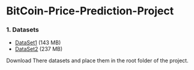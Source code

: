 # BitCoin-Price-Prediction-Project
### 1. Datasets
- [DataSet1](https://drive.google.com/file/d/1RqkdN0oIHpZ9l53xGjZFreUosmJkVOK7/view?usp=sharing) (143 MB)
- [DataSet2](https://drive.google.com/file/d/1p9akZY5LCzA_NStfWle0xHKgKnBjkczX/view?usp=sharing) (237 MB)

Download There datasets and place them in the root folder of the project.
